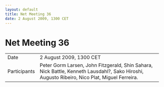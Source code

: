 ```yaml
---
layout: default
title: Net Meeting 36
date: 2 August 2009, 1300 CET
---
```



# Net Meeting 36

|||
|---|---|
| Date | 2 August 2009, 1300 CET |
| Participants | Peter Gorm Larsen, John Fitzgerald, Shin Sahara, Nick Battle, Kenneth Lausdahl?, Sako Hiroshi, Augusto Ribeiro, Nico Plat, Miguel Ferreira. |

